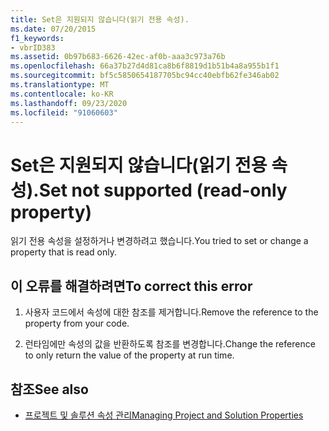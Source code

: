 ```yaml
---
title: Set은 지원되지 않습니다(읽기 전용 속성).
ms.date: 07/20/2015
f1_keywords:
- vbrID383
ms.assetid: 0b97b683-6626-42ec-af0b-aaa3c973a76b
ms.openlocfilehash: 66a37b27d4d81ca8b6f8819d1b51b4a8a955b1f1
ms.sourcegitcommit: bf5c5850654187705bc94cc40ebfb62fe346ab02
ms.translationtype: MT
ms.contentlocale: ko-KR
ms.lasthandoff: 09/23/2020
ms.locfileid: "91060603"
---
```

# <a name="set-not-supported-read-only-property"></a><span data-ttu-id="63569-102">Set은 지원되지 않습니다(읽기 전용 속성).</span><span class="sxs-lookup"><span data-stu-id="63569-102">Set not supported (read-only property)</span></span>

<span data-ttu-id="63569-103">읽기 전용 속성을 설정하거나 변경하려고 했습니다.</span><span class="sxs-lookup"><span data-stu-id="63569-103">You tried to set or change a property that is read only.</span></span>  
  
## <a name="to-correct-this-error"></a><span data-ttu-id="63569-104">이 오류를 해결하려면</span><span class="sxs-lookup"><span data-stu-id="63569-104">To correct this error</span></span>  
  
1. <span data-ttu-id="63569-105">사용자 코드에서 속성에 대한 참조를 제거합니다.</span><span class="sxs-lookup"><span data-stu-id="63569-105">Remove the reference to the property from your code.</span></span>  
  
2. <span data-ttu-id="63569-106">런타임에만 속성의 값을 반환하도록 참조를 변경합니다.</span><span class="sxs-lookup"><span data-stu-id="63569-106">Change the reference to only return the value of the property at run time.</span></span>  
  
## <a name="see-also"></a><span data-ttu-id="63569-107">참조</span><span class="sxs-lookup"><span data-stu-id="63569-107">See also</span></span>

- [<span data-ttu-id="63569-108">프로젝트 및 솔루션 속성 관리</span><span class="sxs-lookup"><span data-stu-id="63569-108">Managing Project and Solution Properties</span></span>](/visualstudio/ide/managing-project-and-solution-properties)
